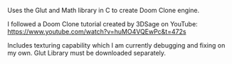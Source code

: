 Uses the Glut and Math library in C to create Doom Clone engine.

I followed a Doom Clone tutorial created by 3DSage on YouTube:
https://www.youtube.com/watch?v=huMO4VQEwPc&t=472s

Includes texturing capability which I am currently debugging and fixing on my own.
Glut Library must be downloaded separately.
